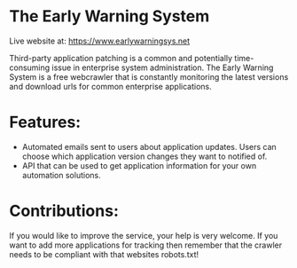 # The Early Warning System

Live website at: https://www.earlywarningsys.net

Third-party application patching is a common and potentially time-consuming issue in enterprise system administration.
The Early Warning System is a free webcrawler that is constantly monitoring the latest versions and download urls for common enterprise applications.

# Features:
- Automated emails sent to users about application updates. Users can choose which application version changes they want to notified of.
- API that can be used to get application information for your own automation solutions.

# Contributions:
If you would like to improve the service, your help is very welcome. If you want to add more applications for tracking then remember that the crawler needs
to be compliant with that websites robots.txt!